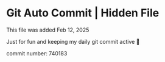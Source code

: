 # Git Auto Commit | Hidden File

This file was added Feb 12, 2025

Just for fun and keeping my daily git commit active 🤪

commit number: 740183
